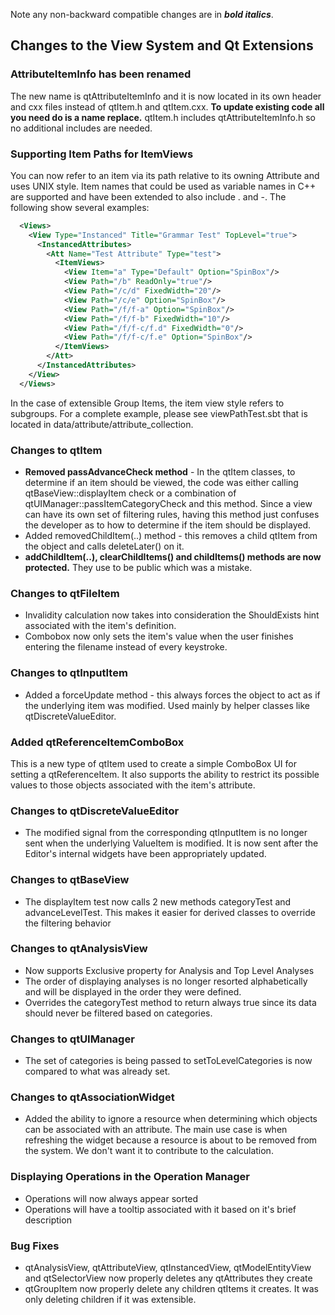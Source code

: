 Note any non-backward compatible changes are in ***bold italics***.

## Changes to the View System and Qt Extensions

### AttributeItemInfo has been renamed
The new name is qtAttributeItemInfo and it is now located in its own header and cxx files instead of qtItem.h and qtItem.cxx.  **To update existing code all you need do is a name replace.**  qtItem.h includes qtAttributeItemInfo.h so no additional includes are needed.

### Supporting Item Paths for ItemViews
You can now refer to an item via its path relative to its owning Attribute and uses UNIX style.  Item names that could be used as variable names in C++ are supported and have been extended to also include . and -.  The following show several examples:

```xml
  <Views>
    <View Type="Instanced" Title="Grammar Test" TopLevel="true">
      <InstancedAttributes>
        <Att Name="Test Attribute" Type="test">
          <ItemViews>
            <View Item="a" Type="Default" Option="SpinBox"/>
            <View Path="/b" ReadOnly="true"/>
            <View Path="/c/d" FixedWidth="20"/>
            <View Path="/c/e" Option="SpinBox"/>
            <View Path="/f/f-a" Option="SpinBox"/>
            <View Path="/f/f-b" FixedWidth="10"/>
            <View Path="/f/f-c/f.d" FixedWidth="0"/>
            <View Path="/f/f-c/f.e" Option="SpinBox"/>
          </ItemViews>
        </Att>
      </InstancedAttributes>
    </View>
  </Views>
```
In the case of extensible Group Items, the item view style refers to subgroups.  For a complete example, please see viewPathTest.sbt that is located in data/attribute/attribute_collection.

### Changes to qtItem
* **Removed passAdvanceCheck method** - In the qtItem classes, to determine if an item should be viewed, the code was either calling qtBaseView::displayItem check or a combination of qtUIManager::passItemCategoryCheck and this method.  Since a view can have its own set of filtering rules, having this method just confuses the developer as to how to determine if the item should be displayed.
* Added removedChildItem(..) method - this removes a child qtItem from the object and calls deleteLater() on it.
* **addChildItem(..), clearChildItems() and childItems() methods are now protected.**  They use to be public which was a mistake.

### Changes to qtFileItem
* Invalidity calculation now takes into consideration the ShouldExists hint associated with the item's definition.
* Combobox now only sets the item's value when the user finishes entering the filename instead of every keystroke.

### Changes to qtInputItem
* Added a forceUpdate method - this always forces the object to act as if the underlying item was modified.  Used mainly by helper classes like qtDiscreteValueEditor.

### Added qtReferenceItemComboBox
This is a new type of qtItem used to create a simple ComboBox UI for setting a qtReferenceItem.  It also supports the ability to restrict its possible values to those objects associated with the item's attribute.

### Changes to qtDiscreteValueEditor
* The modified signal from the corresponding qtInputItem is no longer sent when the underlying ValueItem is modified.  It is now sent after the Editor's internal widgets have been appropriately updated.

### Changes to qtBaseView
* The displayItem test now calls 2 new methods categoryTest and advanceLevelTest.  This makes it easier for derived classes to override the filtering behavior

### Changes to qtAnalysisView
* Now supports Exclusive property for Analysis and Top Level Analyses
* The order of displaying analyses is no longer resorted alphabetically and will be displayed in the order they were defined.
* Overrides the categoryTest method to return always true since its data should never be filtered based on categories.

### Changes to qtUIManager
* The set of categories is being passed to setToLevelCategories is now compared to what was already set.

### Changes to qtAssociationWidget
* Added the ability to ignore a resource when determining which objects can be associated with an attribute.  The main use case is when refreshing the widget because a resource is about to be removed from the system.  We don't want it to contribute to the calculation.

### Displaying Operations in the Operation Manager
* Operations will now always appear sorted
* Operations will have a tooltip associated with it based on it's brief description


### Bug Fixes
* qtAnalysisView, qtAttributeView, qtInstancedView, qtModelEntityView and qtSelectorView now properly deletes any qtAttributes they create
* qtGroupItem now properly delete any children qtItems it creates.  It was only deleting children if it was extensible.
